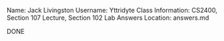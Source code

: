 Name: Jack Livingston
Username: Yttridyte
Class Information: CS2400, Section 107 Lecture, Section 102 Lab
Answers Location: answers.md

DONE
